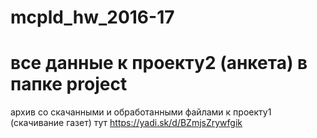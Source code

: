 # mcpld_hw_2016-17
# все данные к проекту2 (анкета) в папке project
 архив со скачанными и обработанными файлами к проекту1 (скачивание газет) тут https://yadi.sk/d/BZmjsZrywfgik
